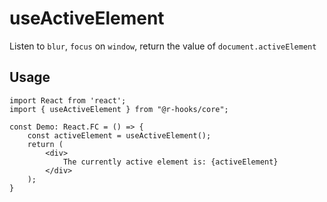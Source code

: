# useActiveElement

Listen to `blur`, `focus` on `window`, return the
value of `document.activeElement`

## Usage

```tsx
import React from 'react';
import { useActiveElement } from "@r-hooks/core";

const Demo: React.FC = () => {
    const activeElement = useActiveElement();
    return (
        <div>
            The currently active element is: {activeElement}
        </div>
    );
}
```